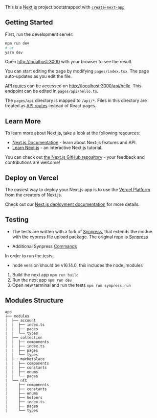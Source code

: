 This is a [Next.js](https://nextjs.org/) project bootstrapped with [`create-next-app`](https://github.com/vercel/next.js/tree/canary/packages/create-next-app).

## Getting Started

First, run the development server:

```bash
npm run dev
# or
yarn dev
```

Open [http://localhost:3000](http://localhost:3000) with your browser to see the result.

You can start editing the page by modifying `pages/index.tsx`. The page auto-updates as you edit the file.

[API routes](https://nextjs.org/docs/api-routes/introduction) can be accessed on [http://localhost:3000/api/hello](http://localhost:3000/api/hello). This endpoint can be edited in `pages/api/hello.ts`.

The `pages/api` directory is mapped to `/api/*`. Files in this directory are treated as [API routes](https://nextjs.org/docs/api-routes/introduction) instead of React pages.

## Learn More

To learn more about Next.js, take a look at the following resources:

- [Next.js Documentation](https://nextjs.org/docs) - learn about Next.js features and API.
- [Learn Next.js](https://nextjs.org/learn) - an interactive Next.js tutorial.

You can check out [the Next.js GitHub repository](https://github.com/vercel/next.js/) - your feedback and contributions are welcome!

## Deploy on Vercel

The easiest way to deploy your Next.js app is to use the [Vercel Platform](https://vercel.com/new?utm_medium=default-template&filter=next.js&utm_source=create-next-app&utm_campaign=create-next-app-readme) from the creators of Next.js.

Check out our [Next.js deployment documentation](https://nextjs.org/docs/deployment) for more details.

## Testing

- The tests are written with a fork of [Synpress](https://github.com/UniverseXYZ/synpress), that extends the modue with the cypress file upload package. The original repo is [Synpress](https://github.com/synthetixio/synpress)

- Additional Synpress [Commands](https://github.com/synthetixio/synpress/blob/master/support/index.d.ts)

In order to run the tests:
- node version should be v16.14.0, this includes the node_modules

1. Build the next app `npm run build`
2. Run the next app `npm run dev`
3. Open new terminal and run the tests `npm run synpress:run`


## Modules Structure
```
app
├── modules
|  ├── account
|  |  ├── index.ts
|  |  ├── pages
|  |  └── types
|  ├── collection
|  |  ├── components
|  |  ├── index.ts
|  |  ├── pages
|  |  └── types
|  ├── marketplace
|  |  ├── components
|  |  ├── constants
|  |  ├── enums
|  |  └── pages
|  └── nft
|     ├── components
|     ├── constants
|     ├── enums
|     ├── helpers
|     ├── index.ts
|     ├── pages
|     └── types
```